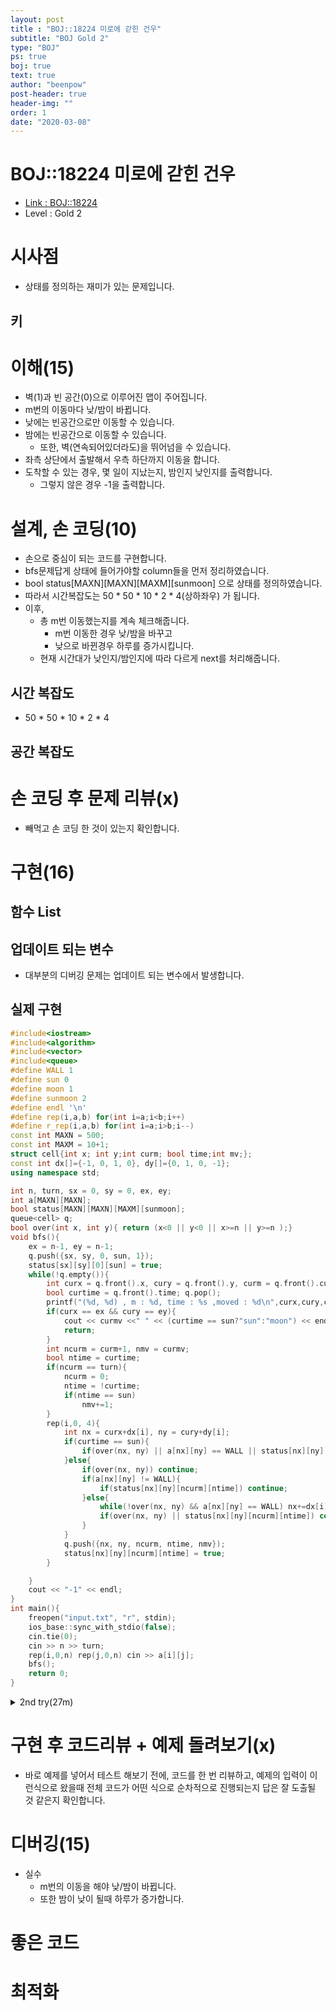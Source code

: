 ```yaml
---
layout: post
title : "BOJ::18224 미로에 갇힌 건우"
subtitle: "BOJ Gold 2"
type: "BOJ"
ps: true
boj: true
text: true
author: "beenpow"
post-header: true
header-img: ""
order: 1
date: "2020-03-08"
---
```



# BOJ::18224 미로에 갇힌 건우
- [Link : BOJ::18224](https://www.acmicpc.net/problem/18224)
- Level : Gold 2

# 시사점
- 상태를 정의하는 재미가 있는 문제입니다.

## 키

# 이해(15)
- 벽(1)과 빈 공간(0)으로 이루어진 맵이 주어집니다.
- m번의 이동마다 낮/밤이 바뀝니다.
- 낮에는 빈공간으로만 이동할 수 있습니다.
- 밤에는 빈공간으로 이동할 수 있습니다.
  - 또한, 벽(연속되어있더라도)을 뛰어넘을 수 있습니다.
- 좌측 상단에서 출발해서 우측 하단까지 이동을 합니다.
- 도착할 수 있는 경우, 몇 일이 지났는지, 밤인지 낮인지를 출력합니다.
  - 그렇지 않은 경우 -1을 출력합니다.

# 설계, 손 코딩(10)
- 손으로 중심이 되는 코드를 구현합니다.
- bfs문제답게 상태에 들어가야할 column들을 먼저 정리하였습니다.
- bool status[MAXN][MAXN][MAXM][sunmoon] 으로 상태를 정의하였습니다.
- 따라서 시간복잡도는 50 * 50 * 10 * 2 * 4(상하좌우) 가 됩니다.
- 이후,
  - 총 m번 이동했는지를 계속 체크해줍니다.
    - m번 이동한 경우 낮/밤을 바꾸고
    - 낮으로 바뀐경우 하루를 증가시킵니다.
  - 현재 시간대가 낮인지/밤인지에 따라 다르게 next를 처리해줍니다.


## 시간 복잡도
- 50 * 50 * 10 * 2 * 4 


## 공간 복잡도

# 손 코딩 후 문제 리뷰(x)
- 빼먹고 손 코딩 한 것이 있는지 확인합니다.

# 구현(16)

## 함수 List 

## 업데이트 되는 변수
- 대부분의 디버깅 문제는 업데이트 되는 변수에서 발생합니다.

## 실제 구현 

```cpp
#include<iostream>
#include<algorithm>
#include<vector>
#include<queue>
#define WALL 1
#define sun 0
#define moon 1
#define sunmoon 2
#define endl '\n'
#define rep(i,a,b) for(int i=a;i<b;i++)
#define r_rep(i,a,b) for(int i=a;i>b;i--)
const int MAXN = 500;
const int MAXM = 10+1;
struct cell{int x; int y;int curm; bool time;int mv;};
const int dx[]={-1, 0, 1, 0}, dy[]={0, 1, 0, -1};
using namespace std;

int n, turn, sx = 0, sy = 0, ex, ey;
int a[MAXN][MAXN];
bool status[MAXN][MAXN][MAXM][sunmoon];
queue<cell> q;
bool over(int x, int y){ return (x<0 || y<0 || x>=n || y>=n );}
void bfs(){
    ex = n-1, ey = n-1;
    q.push({sx, sy, 0, sun, 1});
    status[sx][sy][0][sun] = true;
    while(!q.empty()){
        int curx = q.front().x, cury = q.front().y, curm = q.front().curm, curmv = q.front().mv;
        bool curtime = q.front().time; q.pop();
        printf("(%d, %d) , m : %d, time : %s ,moved : %d\n",curx,cury,curm, curtime==sun?"SUN":"MOON", curmv);
        if(curx == ex && cury == ey){
            cout << curmv <<" " << (curtime == sun?"sun":"moon") << endl;
            return;
        }
        int ncurm = curm+1, nmv = curmv;
        bool ntime = curtime;
        if(ncurm == turn){
            ncurm = 0;
            ntime = !curtime;
            if(ntime == sun)
                nmv+=1;
        }
        rep(i,0, 4){
            int nx = curx+dx[i], ny = cury+dy[i];
            if(curtime == sun){
                if(over(nx, ny) || a[nx][ny] == WALL || status[nx][ny][ncurm][ntime]) continue;
            }else{
                if(over(nx, ny)) continue;
                if(a[nx][ny] != WALL){
                    if(status[nx][ny][ncurm][ntime]) continue;
                }else{
                    while(!over(nx, ny) && a[nx][ny] == WALL) nx+=dx[i], ny+=dy[i];
                    if(over(nx, ny) || status[nx][ny][ncurm][ntime]) continue;
                }
            }
            q.push({nx, ny, ncurm, ntime, nmv});
            status[nx][ny][ncurm][ntime] = true;
        }

    }
    cout << "-1" << endl;
}
int main(){
    freopen("input.txt", "r", stdin);
    ios_base::sync_with_stdio(false);
    cin.tie(0);
    cin >> n >> turn;
    rep(i,0,n) rep(j,0,n) cin >> a[i][j];
    bfs();
    return 0;
}
```

<details markdown="1">
<summary> 2nd try(27m) </summary>
- struct에 days, mv, curT 모두 넣으려면 정말 헷갈리기 쉽습니다.
- bfs의 특성을 되돌아 볼 필요가 있습니다.
- 모든 이동이 1초동안 이루어지고, 같은 상태를 재방문하는 경우는 없습니다.
- 또한, 하나의 정점에서 spread하며 거리 1, 거리 2, 거리 3 식으로 번져나갑니다.
- 따라서, 날짜와 시간, 이동수를 공통 적용해버리면 조금 더 사고가 간단해집니다.
- 이렇게 하지 않으면, 변수가 많고 다양해서 현재와 다음을 정의하고 구분하여 사용하는 것이 쉽지 않습니다.

```cpp
#include<bits/stdc++.h>
#define endl '\n'
#define pb push_back
#define all(v) (v).begin(), (v).end()
#define rep(i,a,b) for(int i=a;i<b;i++)
#define r_rep(i,a,b) for(int i=a;i>b;i--)
#define WALL 1
enum{ DAY = false, NIGHT = true};
const int MAXN = 500, MAXTIME = 2, MAXM = 10;
const int dx[]={-1, 0, 1, 0}, dy[]={0, 1, 0, -1};
const std::string seq[]={"sun", "moon"};
struct cell{int x; int y;};
using namespace std;

int n, m;
int sx, sy, ex, ey;
int a[MAXN][MAXN];
bool status[MAXN][MAXN][MAXTIME][MAXM];
queue<cell> q;
bool over(int x, int y){return (x<0 || y<0 || x>=n || y>=n);}
void bfs(){
    int mv = 0, days = 1;
    bool curT = false;
    q.push({sx, sy});
    status[sx][sy][DAY][0] = true;
    while(!q.empty()){
        // init
        int sz = (int) q.size();
        int nmv = mv+1, ndays = days;
        bool nT = curT;
        if(nmv == m){
            nmv = 0; nT = !nT;
            if(nT == DAY) ndays += 1;
        }

        while(sz--){
            int x = q.front().x, y = q.front().y; q.pop();
            if(x == ex && y == ey){
                cout << days << " " << seq[curT] << endl;
                return;
            }
            // 실수(2m) : 낮/밤 구분은 현재를 따른다
            if(curT == DAY){
                rep(d, 0, 4){
                    int nx = x+dx[d], ny = y+dy[d];
                    if(over(nx, ny) || status[nx][ny][nT][nmv] || a[nx][ny] == WALL) continue;
                    q.push({nx, ny});
                    status[nx][ny][nT][nmv] = true;
                }
            }else{
                rep(d, 0, 4){
                    int nx = x+dx[d], ny = y+dy[d];
                    while(!over(nx, ny) && a[nx][ny] == WALL) nx += dx[d], ny += dy[d];
                    if(over(nx, ny)) continue;
                    if(!status[nx][ny][nT][nmv]){
                        status[nx][ny][nT][nmv] = true;
                        q.push({nx, ny});
                    }
                }
            }
        }
        mv = nmv, days = ndays;
        curT = nT;
    }

    cout << "-1" << endl;
}
void process(){
    cin >> n >> m;
    rep(i, 0, n) rep(j, 0, n) cin >> a[i][j];
    sx = 0, sy = 0, ex = n-1, ey = n-1;
    bfs();
}
int main(){
    freopen("input.txt", "r", stdin);
    ios_base::sync_with_stdio(false);
    cin.tie(0); cout.tie(0);
    process();
    return 0;
}
```

</details>

# 구현 후 코드리뷰 + 예제 돌려보기(x)
- 바로 예제를 넣어서 테스트 해보기 전에, 코드를 한 번 리뷰하고, 예제의 입력이 이런식으로 왔을때
  전체 코드가 어떤 식으로 순차적으로 진행되는지 답은 잘 도출될 것 같은지 확인합니다.

# 디버깅(15)
- 실수
  - m번의 이동을 해야 낮/밤이 바뀝니다.
  - 또한 밤이 낮이 될때 하루가 증가합니다.

# 좋은 코드

# 최적화
